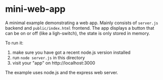 # mini-web-app

A minimal example demonstrating a web app.
Mainly consists of `server.js` backend and `public/index.html` frontend.
The app displays a button that can be on or off (like a ligh-switch), the state is only stored in memory.

To run it:

1. make sure you have got a recent node.js version installed
2. run `node server.js` in this directory
3. visit your "app" on http://localhost:3000

The example uses node.js and the express web server.
